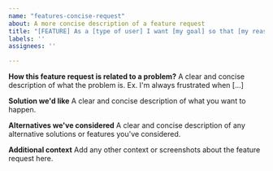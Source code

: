 ```yaml
---
name: "features-concise-request"
about: A more concise description of a feature request
title: "[FEATURE] As a [type of user] I want [my goal] so that [my reason]"
labels: ''
assignees: ''

---
```


**How this feature request is related to a problem?**
A clear and concise description of what the problem is. Ex. I'm always frustrated when [...]

**Solution we'd like**
A clear and concise description of what you want to happen.

**Alternatives we've considered**
A clear and concise description of any alternative solutions or features you've considered.

**Additional context**
Add any other context or screenshots about the feature request here.
